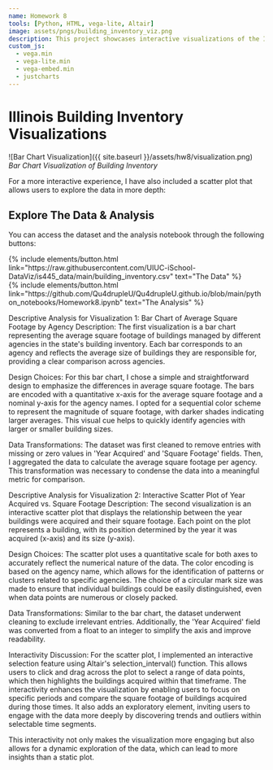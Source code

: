 ```yaml
---
name: Homework 8
tools: [Python, HTML, vega-lite, Altair]
image: assets/pngs/building_inventory_viz.png
description: This project showcases interactive visualizations of the Illinois Building Inventory using vega-lite and Altair.
custom_js:
  - vega.min
  - vega-lite.min
  - vega-embed.min
  - justcharts
---
```


# Illinois Building Inventory Visualizations

![Bar Chart Visualization]({{ site.baseurl }}/assets/hw8/visualization.png)
*Bar Chart Visualization of Building Inventory*

For a more interactive experience, I have also included a scatter plot that allows users to explore the data in more depth:

<vegachart schema-url="{{ site.baseurl }}/assets/json/scatter_plot.json" style="width: 100%"></vegachart>

## Explore The Data & Analysis

You can access the dataset and the analysis notebook through the following buttons:

<!-- Button for the dataset -->
<div class="left">
{% include elements/button.html link="https://raw.githubusercontent.com/UIUC-iSchool-DataViz/is445_data/main/building_inventory.csv" text="The Data" %}
</div>

<!-- Button for the Jupyter notebook -->
<div class="right">
{% include elements/button.html link="https://github.com/Qu4drupleU/Qu4drupleU.github.io/blob/main/python_notebooks/Homework8.ipynb" text="The Analysis" %}
</div>

<!-- these buttons are created using a combination of HTML and Liquid templating language -->


Descriptive Analysis for Visualization 1: Bar Chart of Average Square Footage by Agency
Description: The first visualization is a bar chart representing the average square footage of buildings managed by different agencies in the state's building inventory. Each bar corresponds to an agency and reflects the average size of buildings they are responsible for, providing a clear comparison across agencies.

Design Choices: For this bar chart, I chose a simple and straightforward design to emphasize the differences in average square footage. The bars are encoded with a quantitative x-axis for the average square footage and a nominal y-axis for the agency names. I opted for a sequential color scheme to represent the magnitude of square footage, with darker shades indicating larger averages. This visual cue helps to quickly identify agencies with larger or smaller building sizes.

Data Transformations: The dataset was first cleaned to remove entries with missing or zero values in 'Year Acquired' and 'Square Footage' fields. Then, I aggregated the data to calculate the average square footage per agency. This transformation was necessary to condense the data into a meaningful metric for comparison.

Descriptive Analysis for Visualization 2: Interactive Scatter Plot of Year Acquired vs. Square Footage
Description: The second visualization is an interactive scatter plot that displays the relationship between the year buildings were acquired and their square footage. Each point on the plot represents a building, with its position determined by the year it was acquired (x-axis) and its size (y-axis).

Design Choices: The scatter plot uses a quantitative scale for both axes to accurately reflect the numerical nature of the data. The color encoding is based on the agency name, which allows for the identification of patterns or clusters related to specific agencies. The choice of a circular mark size was made to ensure that individual buildings could be easily distinguished, even when data points are numerous or closely packed.

Data Transformations: Similar to the bar chart, the dataset underwent cleaning to exclude irrelevant entries. Additionally, the 'Year Acquired' field was converted from a float to an integer to simplify the axis and improve readability.

Interactivity Discussion: For the scatter plot, I implemented an interactive selection feature using Altair's selection_interval() function. This allows users to click and drag across the plot to select a range of data points, which then highlights the buildings acquired within that timeframe. The interactivity enhances the visualization by enabling users to focus on specific periods and compare the square footage of buildings acquired during those times. It also adds an exploratory element, inviting users to engage with the data more deeply by discovering trends and outliers within selectable time segments.

This interactivity not only makes the visualization more engaging but also allows for a dynamic exploration of the data, which can lead to more insights than a static plot.